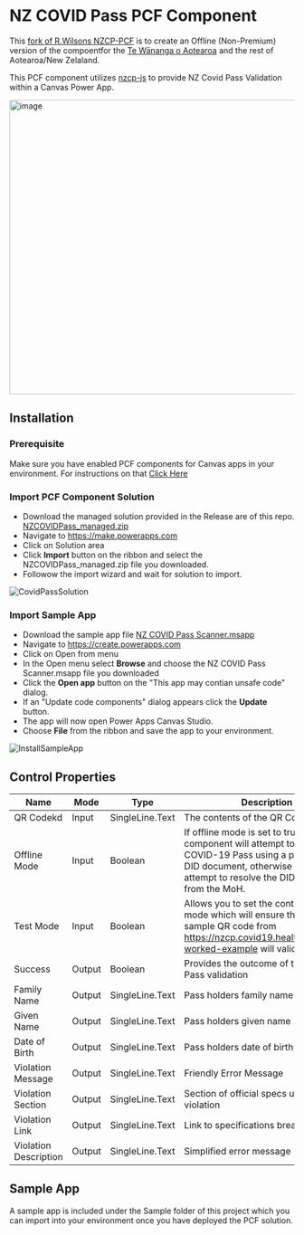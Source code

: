 # NZ COVID Pass PCF Component
This [fork of R.Wilsons NZCP-PCF](https://github.com/rwilson504/nzcp-pcf)  is to create an Offline (Non-Premium) version of the compoentfor the [Te Wānanga o Aotearoa](https://www.twoa.ac.nz/) and the rest of Aotearoa/New Zelaland.

This PCF component utilizes [nzcp-js](https://github.com/vaxxnz/nzcp-js) to provide NZ Covid Pass Validation within a Canvas Power App. 

<img width="521" alt="image" src="https://user-images.githubusercontent.com/7444929/143484767-3bd05296-bae9-4e4a-8712-6bca273dd160.png">

## Installation

### Prerequisite
Make sure you have enabled PCF components for Canvas apps in your environment.  For instructions on that [Click Here](https://docs.microsoft.com/en-us/powerapps/developer/component-framework/component-framework-for-canvas-apps)

### Import PCF Component Solution
- Download the managed solution provided in the Release are of this repo. [NZCOVIDPass_managed.zip](https://github.com/rwilson504/nzcp-pcf/releases/latest/download/NZCOVIDPass_managed.zip)
- Navigate to https://make.powerapps.com
- Click on Solution area
- Click **Import** button on the ribbon and select the NZCOVIDPass_managed.zip file you downloaded.
- Followow the import wizard and wait for solution to import. 

![CovidPassSolution](https://user-images.githubusercontent.com/7444929/143589749-8e213445-170a-46ec-b6cb-d9674d4524fb.gif)

### Import Sample App
- Download the sample app file [NZ COVID Pass Scanner.msapp](https://github.com/rwilson504/nzcp-pcf/raw/master/Sample/NZ%20COVID%20Pass%20Scanner.msapp)
- Navigate to https://create.powerapps.com
- Click on Open from menu
- In the Open menu select **Browse** and choose the NZ COVID Pass Scanner.msapp file you downloaded
- Click the **Open app** button on the "This app may contian unsafe code" dialog.
- If an "Update code components" dialog appears click the **Update** button.
- The app will now open Power Apps Canvas Studio.
- Choose **File** from the ribbon and save the app to your environment.

![InstallSampleApp](https://user-images.githubusercontent.com/7444929/143590905-80e1d233-b0b7-4144-9034-3c10aa1538a7.gif)

## Control Properties
| Name | Mode | Type | Description | Default |
|---|---|---|---| --- |
|QR Codekd|Input| SingleLine.Text | The contents of the QR Code||
|Offline Mode|Input| Boolean | If offline mode is set to true the component will attempt to validate the COVID-19 Pass using a prefetched DID document, otherwise it will attempt to resolve the DID document from the MoH.|false|
|Test Mode|Input|Boolean|Allows you to set the control into test mode which will ensure that the sample QR code from https://nzcp.covid19.health.nz/#valid-worked-example will validate.|false|
|Success|Output|Boolean|Provides the outcome of the COVID Pass validation|false|
|Family Name|Output|SingleLine.Text|Pass holders family name||
|Given Name|Output|SingleLine.Text|Pass holders given name||
|Date of Birth|Output|SingleLine.Text|Pass holders date of birth||
|Violation Message|Output|SingleLine.Text|Friendly Error Message||
|Violation Section|Output|SingleLine.Text|Section of official specs under violation||
|Violation Link|Output|SingleLine.Text|Link to specifications breached||
|Violation Description|Output|SingleLine.Text|Simplified error message||

## Sample App
A sample app is included under the Sample folder of this project which you can import into your environment once you have deployed the PCF solution.
